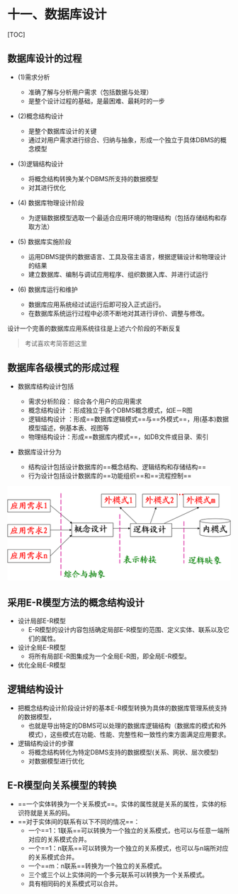 # 十一、数据库设计

[TOC]

## 数据库设计的过程

- (1)需求分析
  - 准确了解与分析用户需求（包括数据与处理）
  - 是整个设计过程的基础，是最困难、最耗时的一步
- (2)概念结构设计
  - 是整个数据库设计的关键
  - 通过对用户需求进行综合、归纳与抽象，形成一个独立于具体DBMS的概念模型
- (3)逻辑结构设计
  - 将概念结构转换为某个DBMS所支持的数据模型
  - 对其进行优化

- (4) 数据库物理设计阶段
  - 为逻辑数据模型选取一个最适合应用环境的物理结构（包括存储结构和存取方法） 
- (5) 数据库实施阶段
  - 运用DBMS提供的数据语言、工具及宿主语言，根据逻辑设计和物理设计的结果
  - 建立数据库、编制与调试应用程序、组织数据入库、并进行试运行
- (6) 数据库运行和维护
  - 数据库应用系统经过试运行后即可投入正式运行。
  - 在数据库系统运行过程中必须不断地对其进行评价、调整与修改。

设计一个完善的数据库应用系统往往是上述六个阶段的不断反复

> 考试喜欢考简答题这里

## 数据库各级模式的形成过程

- 数据库结构设计包括
  - 需求分析阶段： 综合各个用户的应用需求
  - 概念结构设计 ：形成独立于各个DBMS概念模式，如E－R图 
  - 逻辑结构设计 ：形成==数据库逻辑模式==与==外模式==，用(基本)数据模型描述，例基本表、视图等
  - 物理结构设计：形成==数据库内模式==，如DB文件或目录、索引

- 数据库设计分为
  - 结构设计包括设计数据库的==概念结构、逻辑结构和存储结构==
  - 行为设计包括设计数据库的==功能组织==和==流程控制==

![image-20230615170638672](snippet.assets/image-20230615170638672.png)

## 采用E-R模型方法的概念结构设计

- 设计局部E-R模型
  - E-R模型的设计内容包括确定局部E-R模型的范围、定义实体、联系以及它们的属性。
- 设计全局E-R模型
  - 将所有局部E-R图集成为一个全局E-R图，即全局E-R模型。
- 优化全局E-R模型

## 逻辑结构设计

- 把概念结构设计阶段设计好的基本E-R模型转换为具体的数据库管理系统支持的数据模型，
  - 也就是导出特定的DBMS可以处理的数据库逻辑结构（数据库的模式和外模式），这些模式在功能、性能、完整性和一致性约束方面满足应用要求。
- 逻辑结构设计的步骤
  - 将概念结构转化为特定DBMS支持的数据模型(关系、网状、层次模型)
  - 对数据模型进行优化

## E-R模型向关系模型的转换

- ==一个实体转换为一个关系模式==。实体的属性就是关系的属性，实体的标识符就是关系的码。
- ==对于实体间的联系有以下不同的情况==：
  - 一个==1：1联系==可以转换为一个独立的关系模式，也可以与任意一端所对应的关系模式合并。
  - 一个==1：n联系==可以转换为一个独立的关系模式，也可以与n端所对应的关系模式合并。
  - 一个==m：n联系==转换为一个独立的关系模式。 
  - 三个或三个以上实体间的一个多元联系可以转换为一个关系模式。 
  - 具有相同码的关系模式可以合并。

